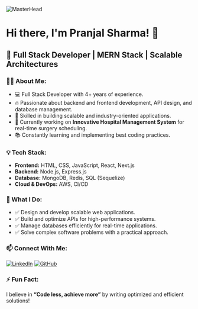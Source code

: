 ![MasterHead](https://i.gifer.com/75ez.gif)

# Hi there, I'm Pranjal Sharma! 👋

## 🚀 Full Stack Developer | MERN Stack | Scalable Architectures

### 👨‍💻 About Me:
- 💻 Full Stack Developer with 4+ years of experience.
- 🔥 Passionate about backend and frontend development, API design, and database management.
- 🚀 Skilled in building scalable and industry-oriented applications.
- 🏥 Currently working on **Innovative Hospital Management System** for real-time surgery scheduling.
- 📚 Constantly learning and implementing best coding practices.

### 💡 Tech Stack:
- **Frontend:** HTML, CSS, JavaScript, React, Next.js
- **Backend:** Node.js, Express.js
- **Database:** MongoDB, Redis, SQL (Sequelize)
- **Cloud & DevOps:** AWS, CI/CD

### 📌 What I Do:
- ✅ Design and develop scalable web applications.
- ✅ Build and optimize APIs for high-performance systems.
- ✅ Manage databases efficiently for real-time applications.
- ✅ Solve complex software problems with a practical approach.

### 📫 Connect With Me:
[![LinkedIn](https://img.shields.io/badge/LinkedIn-Connect-blue?style=flat&logo=linkedin)](https://www.linkedin.com/in/pranjal-sharma-aa050a229/)
[![GitHub](https://img.shields.io/badge/GitHub-Follow-black?style=flat&logo=github)](https://github.com/pranjalsidh905)

### ⚡ Fun Fact:
I believe in **“Code less, achieve more”** by writing optimized and efficient solutions!
